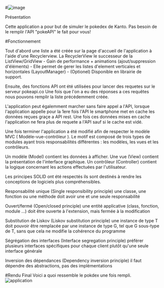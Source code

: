  
#![image](https://user-images.githubusercontent.com/63153452/83965364-8445ca00-a8b3-11ea-98d6-4dff9c6deb66.png)

Présentation

Cette application a pour but de simuler le pokedex de Kanto.
Pas besoin de le remplir l'API "pokeAPI" le fait pour vous!

#Fonctionnement

Tout d'abord une liste a été créée sur la page d'accueil de l'application à l'aide d'une Recyclerview.
La RecyclerView le successeur de la ListView/GridView - Gain de performance + animations (ajout/suppression d'éléments) - 
Elle permet de gerer les listes d'element verticales et horizontales (LayoutManager) - (Optionel) Disponible en librairie de support.



Ensuite, des fonctions API ont été utilisées pour lancer des requetes sur le serveur pokeapi.co
Une fois que l'on a eu des réponses a ces requêtes nous pouvons remplir la liste précédemment créée.

L'application peut égalemment marcher sans faire appel a l'API, lorsque l'application appelle pour la 1ere fois l'API le smartphone met en cache les données reçues graçe a API rest.
Une  fois ces données mises en cache l'application ne fera plus de requete a l'API sauf si le cache est vidé.




Une fois terminer l'application a été modifié afin de respecter le modèle MVC ( Modèle-vue-contrôleur ).
Le motif est composé de trois types de modules ayant trois responsabilités différentes : les modèles, les vues et les contrôleurs.

Un modèle (Model) contient les données à afficher.
Une vue (View) contient la présentation de l'interface graphique.
Un contrôleur (Controller) contient la logique concernant les actions effectuées par l'utilisateur.

Les principes SOLID ont été respectés ils sont destinés à rendre les conceptions de logiciels plus compréhensibles.

Responsabilité unique (Single responsibility principle)
une classe, une fonction ou une méthode doit avoir une et une seule responsabilité

Ouvert/fermé (Open/closed principle)
une entité applicative (class, fonction, module ...) doit être ouverte à l'extension, mais fermée à la modification

Substitution de Liskov (Liskov substitution principle)
une instance de type T doit pouvoir être remplacée par une instance de type G, tel que G sous-type de T, sans que cela ne modifie la cohérence du programme

Ségrégation des interfaces (Interface segregation principle)
préférer plusieurs interfaces spécifiques pour chaque client plutôt qu'une seule interface générale

Inversion des dépendances (Dependency inversion principle)
il faut dépendre des abstractions, pas des implémentations





#Rendu Final
Voici a quoi ressemble le pokdex une fois rempli.
![application](https://user-images.githubusercontent.com/63153452/83965329-3af57a80-a8b3-11ea-9674-305c8cb8e220.PNG)




